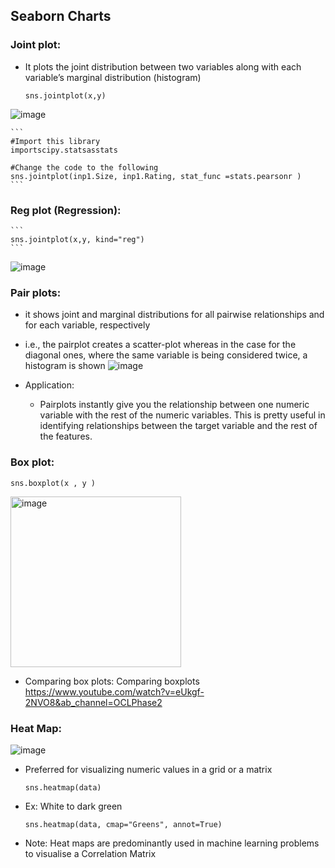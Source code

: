 ## Seaborn Charts

### Joint plot:
- It plots the joint distribution between two variables along with each variable’s marginal distribution (histogram)
	```
	sns.jointplot(x,y)
	```

![image](https://user-images.githubusercontent.com/10133554/188879957-770b3156-c562-4dd9-9e96-7723ec261aa7.png)

  
    ```
    #Import this library
    importscipy.statsasstats

    #Change the code to the following
    sns.jointplot(inp1.Size, inp1.Rating, stat_func =stats.pearsonr )
    ```

### Reg plot (Regression):
	```
	sns.jointplot(x,y, kind="reg")
	```
![image](https://user-images.githubusercontent.com/10133554/188880193-1e94a89e-e0d4-4c2a-9a66-3d30ce6e97ab.png)

### Pair plots:
- it shows joint and marginal distributions for all pairwise relationships and for each variable, respectively
- i.e., the pairplot creates a scatter-plot whereas in the case for the diagonal ones, where the same variable is being considered twice, a histogram is shown
![image](https://user-images.githubusercontent.com/10133554/188880230-4242b73b-aec8-4742-87ff-49e42af8138a.png)

- Application:
  - Pairplots instantly give you the relationship between one numeric variable with the rest of the numeric variables. This is pretty useful in identifying relationships between the target variable and the rest of the features.
		
		
### Box plot:
	sns.boxplot(x , y )
<img width="273" alt="image" src="https://user-images.githubusercontent.com/10133554/188880277-46a5cd88-bbbf-4fde-aff7-8135a057a78c.png">

- Comparing box plots: Comparing boxplots https://www.youtube.com/watch?v=eUkgf-2NVO8&ab_channel=OCLPhase2	
	
	
### Heat Map:
![image](https://user-images.githubusercontent.com/10133554/188880348-7817b827-ce38-4715-885b-ca53cba845ca.png)

- Preferred for visualizing numeric values in a grid or a matrix
  ```
  sns.heatmap(data)
  ```

- Ex: White to dark green
    ``` 
    sns.heatmap(data, cmap="Greens", annot=True)
    ```
- Note: Heat maps are predominantly used in machine learning problems to visualise a  Correlation Matrix

